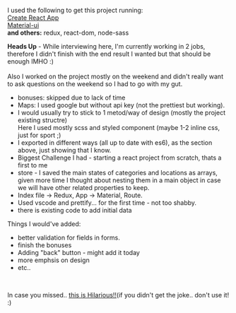 I used the following to get this project running: 
</br>
[Create React App](https://github.com/facebook/create-react-app)
</br>
[Material-ui](https://next.material-ui.com/)
</br>
**and others:** redux, react-dom, node-sass
</br>

**Heads Up** - While interviewing here, I'm currently working in 2 jobs, therefore I didn't finish with the end result I wanted but that should be enough IMHO :)
</br></br>
Also I worked on the project mostly on the weekend and didn't really want to ask questions on the weekend so I had to go with my gut.

* bonuses: skipped due to lack of time
* Maps: I used google but without api key (not the prettiest but working).
* I would usually try to stick to 1 metod/way of design (mostly the project existing structre)
</br> Here I used mostly scss and styled component (maybe 1-2 inline css, just for sport ;)
* I exported in different ways (all up to date with es6), as the section above, just showing that I know.
* Biggest Challenge I had - starting a react project from scratch, thats a first to me
* store - I saved the main states of categories and locations as arrays, given more time I thought about nesting them in a main object in case we will have other related properties to keep.
* Index file -> Redux,  App -> Material, Route.
* Used vscode and prettify... for the first time - not too shabby.
* there is existing code to add initial data

Things I would've added:
* better validation for fields in forms.
* finish the bonuses
* Adding "back" button - might add it today
* more emphsis on design
* etc..

<br/>

In case you missed.. [this is Hilarious!!](https://www.facebook.com/groups/ProgrammersJokes/permalink/10156830597601138/)(if you didn't get the joke.. don't use it! :)




